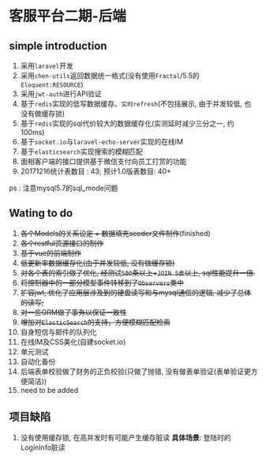 # 客服平台二期-后端

## simple introduction
1. 采用`laravel`开发
2. 采用`chen-utils`返回数据统一格式(没有使用`Fractal`/5.5的`Eloquent:RESOURCE`)
3. 采用`jwt-auth`进行API验证
4. 基于`redis`实现的低写数据缓存、`实时refresh`(不包括展示, 由于并发较低, 也没有做缓存锁)
5. 基于`redis`实现的sql代价较大的数据缓存化(实测延时减少三分之一, 约100ms)
6. 基于`socket.io`与`laravel-echo-server`实现的在线IM
7. 基于`elasticsearch`实现搜索的模糊匹配
8. 面相客户端的接口提供基于微信支付向员工打赏的功能
9. 20171216统计表数目 : 43; 预计1.0版表数目: 40+

ps : 注意mysql5.7的sql_mode问题
## Wating to do
1. ~~各个Models的关系设定 + 数据填充seeder文件制作~~(finished)
2. ~~各个restful资源接口的制作~~
3. ~~基于vue的前端制作~~
4. ~~低更新率数据缓存化(由于并发较低, 没有做缓存锁)~~
5. ~~对各个表的索引做了优化, 经测试`500`条以上+`JOIN 5表`以上, sql性能提升一倍.~~
6. ~~将控制器中的一部分模型事件转移到了`Observers`类中~~
7. ~~扩容jwt, 优化了应用层涉及到的硬盘读写和与mysql通信的逻辑, 减少了总体的读写;~~
8. ~~对一些ORM做了事务以保证一致性~~
9. ~~增加对`ElasticSearch`的支持，方便模糊匹配检索~~
10. 自身短信与邮件的队列化
11. 在线IM及CSS美化(自建socket.io)
12. 单元测试
13. 自动化备份
14. 后端表单校验做了财务的正负校验(只做了抛错, 没有做表单验证(表单验证更方便简洁))
15. need to be added

## 项目缺陷
 1. 没有使用缓存锁, 在高并发时有可能产生缓存脏读
    **具体场景**: 登陆时的LoginInfo脏读